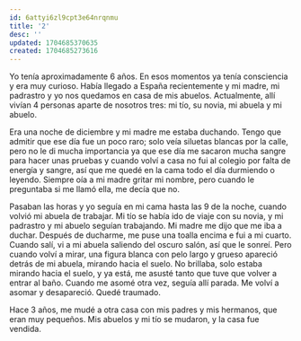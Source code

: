 ```yaml
---
id: 6attyi6zl9cpt3e64nrqnmu
title: '2'
desc: ''
updated: 1704685370635
created: 1704685273616
---
```


Yo tenía aproximadamente 6 años. En esos momentos ya tenía consciencia y era muy curioso. Había llegado a España recientemente y mi madre, mi padrastro y yo nos quedamos en casa de mis abuelos. Actualmente, allí vivían 4 personas aparte de nosotros tres: mi tío, su novia, mi abuela y mi abuelo.

Era una noche de diciembre y mi madre me estaba duchando. Tengo que admitir que ese día fue un poco raro; solo veía siluetas blancas por la calle, pero no le di mucha importancia ya que ese día me sacaron mucha sangre para hacer unas pruebas y cuando volví a casa no fui al colegio por falta de energía y sangre, así que me quedé en la cama todo el día durmiendo o leyendo. Siempre oía a mi madre gritar mi nombre, pero cuando le preguntaba si me llamó ella, me decía que no.

Pasaban las horas y yo seguía en mi cama hasta las 9 de la noche, cuando volvió mi abuela de trabajar. Mi tío se había ido de viaje con su novia, y mi padrastro y mi abuelo seguían trabajando. Mi madre me dijo que me iba a duchar. Después de ducharme, me puse una toalla encima e fui a mi cuarto. Cuando salí, vi a mi abuela saliendo del oscuro salón, así que le sonreí. Pero cuando volví a mirar, una figura blanca con pelo largo y grueso apareció detrás de mi abuela, mirando hacia el suelo. No brillaba, solo estaba mirando hacia el suelo, y ya está, me asusté tanto que tuve que volver a entrar al baño. Cuando me asomé otra vez, seguía allí parada. Me volví a asomar y desapareció. Quedé traumado.

Hace 3 años, me mudé a otra casa con mis padres y mis hermanos, que eran muy pequeños. Mis abuelos y mi tío se mudaron, y la casa fue vendida.
